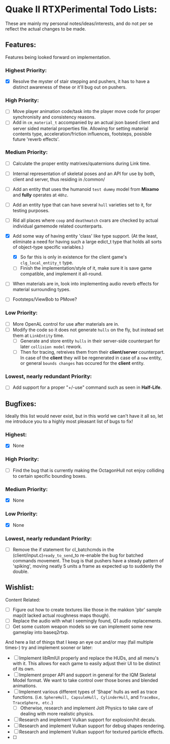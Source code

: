 # Quake II RTXPerimental Todo Lists:
These are mainly my personal notes/ideas/interests, and do not per se reflect the actual changes to be made.

## Features:
Features being looked forward on implementation.
### Highest Priority:
* [X] Resolve the myster of stair stepping and pushers, it has to have a distinct awareness of these or it'll bug out on pushers.

### High Priority:
* [ ] Move player animation code/task into the player move code for proper synchronisity and consistency reasons.
* [ ] Add in ``cm_material_t`` accompanied by an actual json based client and server sided material properties file. Allowing for setting material contents type, acceleration/friction influences, footsteps, posisble future 'reverb effects'.

### Medium Priority:
* [ ] Calculate the proper entity matrixes/quaternions during Link time.
* [ ] Internal representation of skeletal poses and an API for use by both, client and server, thus residing in /common/

* [ ] Add an entity that uses the humanoid ``test dummy`` model from **Mixamo** and **fully** operates at ``40hz``.
* [ ] Add an entity type that can have several ``hull`` varieties set to it, for testing purposes.

* [ ] Rid all places where ``coop`` and ``deathmatch`` cvars are checked by actual individual gamemode related counterparts.
* [x] Add some way of having entity 'class' like type support. (At the least, eliminate a need for having such a large edict_t type that holds all sorts of object-type specific variables.)
	* [x] So far this is only in existence for the client game's ``clg_local_entity_t`` type.
	* [ ] Finish the implementation/style of it, make sure it is save game compatible, and implement it all-round.

* [ ] When materials are in, look into implementing audio reverb effects for material surrounding types.
* [ ] Footsteps/ViewBob to PMove?

### Low Priority:
* [ ] More OpenAL control for use after materials are in.
* [ ] Modify the code so it does not generate ``hulls`` on the fly, but instead set them at ``LinkEntity`` time. 
	* [ ] Generate and store entity ``hulls`` in their server-side counterpart for later ``collision model`` rework.
	* [ ] Then for tracing, retreives them from their **client/server** counterpart. In case of the **client** they will be regenerated in case of a ``new`` entity, or general ``bounds changes`` has occured for the **client** entity.

### Lowest, nearly redundant Priority:
* [ ] Add support for a proper "+/-use" command such as seen in **Half-Life**.

## Bugfixes: 
Ideally this list would never exist, but in this world we can't have it all so, let me introduce you to a highly most pleasant list of bugs to fix!
### Highest:
* [x] None

### High Priority:
* [ ] Find the bug that is currently making the OctagonHull not enjoy colliding to certain specific bounding boxes.

### Medium Priority:
* [x] None

### Low Priority:
* [x] None

### Lowest, nearly redundant Priority:
* [ ] Remove the if statement for cl_batchcmds in the (client/input.c)``ready_to_send``_to re-enable the bug for batched commands movement. The bug is that pushers have a steady pattern of 'spiking', moving neatly 5 units a frame as expected up to suddenly the double.

## Wishlist:
Content Related:
- [ ] Figure out how to create textures like those in the makkon 'pbr' sample map(it lacked actual roughness maps though).
- [ ] Replace the audio with what I seemingly found, Q1 audio replacements.
- [ ] Get some custom weapon models so we can implement some new gameplay into baseq2rtxp.

And here a list of things that I keep an eye out and/or may (fail multiple times-) try and implement sooner or later:
- [ ] Implement libRmlUI properly and replace the HUDs, and all menu's with it. This allows for each game to easily adjust their UI to be distinct of its own.
- [ ] Implement proper API and support in general for the IQM Skeletal Model format. We want to take control over those bones and blended animations.
- [ ] Implement various different types of 'Shape' hulls as well as trace functions. (i.e. ``SphereHull, CapsuleHull, CylinderHull``, and ``TraceBox, TraceSphere, etc.``)
	- [ ] Otherwise, research and implement Jolt Physics to take care of dealing with more realistic physics.
- [ ] Research and implement Vulkan support for explosion/hit decals.
- [ ] Research and implement Vulkan support for debug shapes rendering.
- [ ] Research and implement Vulkan support for textured particle effects.
- [ ] 